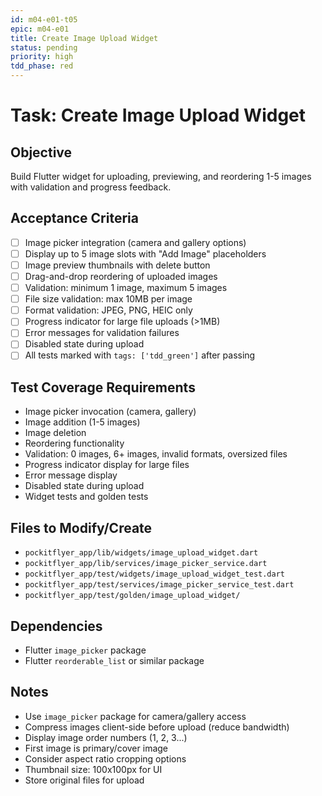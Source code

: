 ```yaml
---
id: m04-e01-t05
epic: m04-e01
title: Create Image Upload Widget
status: pending
priority: high
tdd_phase: red
---
```


# Task: Create Image Upload Widget

## Objective
Build Flutter widget for uploading, previewing, and reordering 1-5 images with validation and progress feedback.

## Acceptance Criteria
- [ ] Image picker integration (camera and gallery options)
- [ ] Display up to 5 image slots with "Add Image" placeholders
- [ ] Image preview thumbnails with delete button
- [ ] Drag-and-drop reordering of uploaded images
- [ ] Validation: minimum 1 image, maximum 5 images
- [ ] File size validation: max 10MB per image
- [ ] Format validation: JPEG, PNG, HEIC only
- [ ] Progress indicator for large file uploads (>1MB)
- [ ] Error messages for validation failures
- [ ] Disabled state during upload
- [ ] All tests marked with `tags: ['tdd_green']` after passing

## Test Coverage Requirements
- Image picker invocation (camera, gallery)
- Image addition (1-5 images)
- Image deletion
- Reordering functionality
- Validation: 0 images, 6+ images, invalid formats, oversized files
- Progress indicator display for large files
- Error message display
- Disabled state during upload
- Widget tests and golden tests

## Files to Modify/Create
- `pockitflyer_app/lib/widgets/image_upload_widget.dart`
- `pockitflyer_app/lib/services/image_picker_service.dart`
- `pockitflyer_app/test/widgets/image_upload_widget_test.dart`
- `pockitflyer_app/test/services/image_picker_service_test.dart`
- `pockitflyer_app/test/golden/image_upload_widget/`

## Dependencies
- Flutter `image_picker` package
- Flutter `reorderable_list` or similar package

## Notes
- Use `image_picker` package for camera/gallery access
- Compress images client-side before upload (reduce bandwidth)
- Display image order numbers (1, 2, 3...)
- First image is primary/cover image
- Consider aspect ratio cropping options
- Thumbnail size: 100x100px for UI
- Store original files for upload
